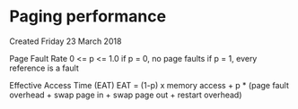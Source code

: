 # Paging performance
Created Friday 23 March 2018

Page Fault Rate 0 <= p <= 1.0
if p = 0, no page faults
if p = 1, every reference is a fault

Effective Access Time (EAT)
EAT = (1-p) x memory access + p * (page fault overhead + swap page in + swap page out + restart overhead)
	

